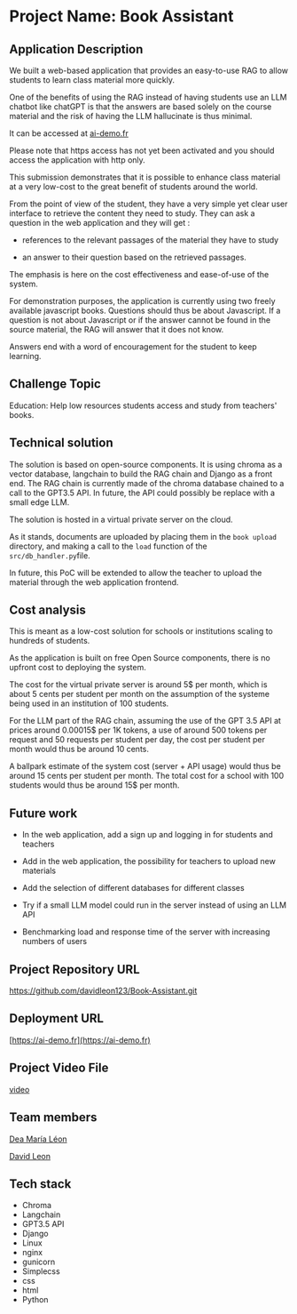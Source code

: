 # Project Name: Book Assistant

## Application Description

We built a web-based application that provides an easy-to-use RAG to allow students to learn class material more quickly.

One of the benefits of using the RAG instead of having students use an LLM chatbot like chatGPT is that the answers are based solely on the course material and the risk of having the LLM hallucinate is thus minimal.

It can be accessed at [ai-demo.fr](https://ai-demo.fr)

Please note that https access has not yet been activated and you should access the application with http only.

This submission demonstrates that it is possible to enhance class material at a very low-cost to the great benefit of students around the world.

From the point of view of the student, they have a very simple yet clear user interface to retrieve the content they need to study. They can ask a question in the web application and they will get :

- references to the relevant passages of the material they have to study

- an answer to their question based on the retrieved passages.

The emphasis is here on the cost effectiveness and ease-of-use of the system.

For demonstration purposes, the application is currently using two freely available javascript books. Questions should thus be about Javascript. If a question is not about Javascript or if the answer cannot be found in the source material, the RAG will answer that it does not know.

Answers end with a word of encouragement for the student to keep learning.

## Challenge Topic

Education: Help low resources students access and study from teachers' books. 

## Technical solution

The solution is based on open-source components. It is using chroma as a vector database, langchain to build the RAG chain and Django as a front end. The RAG chain is currently made of the chroma database chained to a call to the GPT3.5 API. In future, the API could possibly be replace with a small edge LLM.

The solution is hosted in a virtual private server on the cloud.

As it stands, documents are uploaded by placing them in the `book upload` directory, and making a call to the `load` function of the `src/db_handler.py`file.

In future, this PoC will be extended to allow the teacher to upload the material through the web application frontend.

## Cost analysis

This is meant as a low-cost solution for schools or institutions scaling to hundreds of students.

As the application is built on free Open Source components, there is no upfront cost to deploying the system.

The cost for the virtual private server is around 5$ per month, which is about 5 cents per student per month on the assumption of the systeme being used in an institution of 100 students.

For the LLM part of the RAG chain, assuming the use of the GPT 3.5 API at prices around 0.00015$ per 1K tokens, a use of around 500 tokens per request and 50 requests per student per day, the cost per student per month would thus be around 10 cents.

A ballpark estimate of the system cost (server + API usage) would thus be around 15 cents per student per month. The total cost for a school with 100 students would thus be around 15$ per month.


## Future work

- In the web application, add a sign up and logging in for students and teachers

- Add in the web application, the possibility for teachers to upload new materials

- Add the selection of different databases for different classes 

- Try if a small LLM model could run in the server instead of using an LLM API

- Benchmarking load and response time of the server with increasing numbers of users

## Project Repository URL

https://github.com/davidleon123/Book-Assistant.git

## Deployment URL

[https://ai-demo.fr](https://ai-demo.fr)

## Project Video File

[video](https://drive.google.com/file/d/1aOG-6w_q0o40pn7BRT7aXSj9X1mwIMrh/view?usp=sharing)

## Team members

[Dea María Léon](https://github.com/DeaMariaLeon)

[David Leon](https://github.com/davidleon123)

## Tech stack

- Chroma
- Langchain
- GPT3.5 API
- Django
- Linux
- nginx
- gunicorn
- Simplecss
- css
- html
- Python
